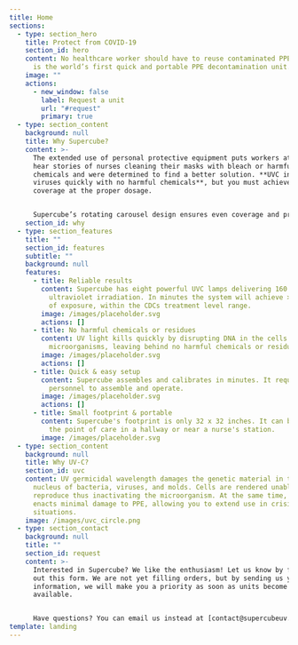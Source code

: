 ```yaml
---
title: Home
sections:
  - type: section_hero
    title: Protect from COVID-19
    section_id: hero
    content: No healthcare worker should have to reuse contaminated PPE. Supercube
      is the world’s first quick and portable PPE decontamination unit.
    image: ""
    actions:
      - new_window: false
        label: Request a unit
        url: "#request"
        primary: true
  - type: section_content
    background: null
    title: Why Supercube?
    content: >-
      The extended use of personal protective equipment puts workers at risk. We
      hear stories of nurses cleaning their masks with bleach or harmful
      chemicals and were determined to find a better solution. **UVC inactivates
      viruses quickly with no harmful chemicals**, but you must achieve full
      coverage at the proper dosage. 


      Supercube’s rotating carousel design ensures even coverage and proper exposure for every mask. **In just a** **few minutes** you can **decontaminate up to 32 masks**, close to point-of-care, with no additional equipment or chemicals. Supercube is simple to operate and is priced at a fraction of the cost of similar units. We want to make Supercube accessible to everyone. Whether you are a firefighter in rural Nebraska or a critical care nurse in New York City, you deserve safe and effective PPE.
    section_id: why
  - type: section_features
    title: ""
    section_id: features
    subtitle: ""
    background: null
    features:
      - title: Reliable results
        content: Supercube has eight powerful UVC lamps delivering 160 watts of
          ultraviolet irradiation. In minutes the system will achieve > 1J/cm^2
          of exposure, within the CDCs treatment level range.
        image: /images/placeholder.svg
        actions: []
      - title: No harmful chemicals or residues
        content: UV light kills quickly by disrupting DNA in the cells of
          microorganisms, leaving behind no harmful chemicals or residues.
        image: /images/placeholder.svg
        actions: []
      - title: Quick & easy setup
        content: Supercube assembles and calibrates in minutes. It requires no trained
          personnel to assemble and operate.
        image: /images/placeholder.svg
        actions: []
      - title: Small footprint & portable
        content: Supercube's footprint is only 32 x 32 inches. It can be set up close to
          the point of care in a hallway or near a nurse's station.
        image: /images/placeholder.svg
  - type: section_content
    background: null
    title: Why UV-C?
    section_id: uvc
    content: UV germicidal wavelength damages the genetic material in the cell
      nucleus of bacteria, viruses, and molds. Cells are rendered unable to
      reproduce thus inactivating the microorganism. At the same time, UVC
      enacts minimal damage to PPE, allowing you to extend use in crisis
      situations.
    image: /images/uvc_circle.png
  - type: section_contact
    background: null
    title: ""
    section_id: request
    content: >-
      Interested in Supercube? We like the enthusiasm! Let us know by filling
      out this form. We are not yet filling orders, but by sending us your
      information, we will make you a priority as soon as units become
      available.


      Have questions? You can email us instead at [contact@supercubeuv.com](mailto:contact@supercubeuv.com).
template: landing
---
```

